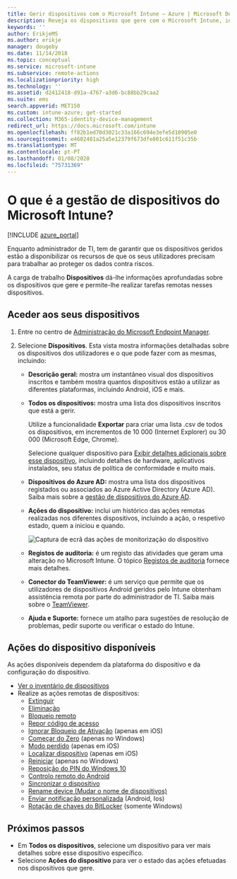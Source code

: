 ```yaml
---
title: Gerir dispositivos com o Microsoft Intune – Azure | Microsoft Docs
description: Reveja os dispositivos que gere com o Microsoft Intune, incluindo uma lista de dispositivos exportada para um ficheiro no formato csv, veja os seus dispositivos associados ao Azure Active Directory, consulte um registo de alterações de ações no dispositivo, utilize o TeamViewer Connector para permitir que os administradores de TI resolvam remotamente problemas em dispositivos Android e veja todas as ações que consegue executar nos seus dispositivos.
keywords: ''
author: ErikjeMS
ms.author: erikje
manager: dougeby
ms.date: 11/14/2018
ms.topic: conceptual
ms.service: microsoft-intune
ms.subservice: remote-actions
ms.localizationpriority: high
ms.technology: ''
ms.assetid: d2412418-d91a-4767-a3d6-bc88bb29caa2
ms.suite: ems
search.appverid: MET150
ms.custom: intune-azure; get-started
ms.collection: M365-identity-device-management
redirect_url: https://docs.microsoft.com/intune
ms.openlocfilehash: ff82b1ed70d3021c33a166c694e3efe5d10905e0
ms.sourcegitcommit: e4602481a25a5e12379f673dfe801c611f51c35b
ms.translationtype: MT
ms.contentlocale: pt-PT
ms.lasthandoff: 01/08/2020
ms.locfileid: "75731369"
---
```

# <a name="what-is-microsoft-intune-device-management"></a>O que é a gestão de dispositivos do Microsoft Intune?

[!INCLUDE [azure_portal](../includes/azure_portal.md)]

Enquanto administrador de TI, tem de garantir que os dispositivos geridos estão a disponibilizar os recursos de que os seus utilizadores precisam para trabalhar ao proteger os dados contra riscos.

A carga de trabalho **Dispositivos** dá-lhe informações aprofundadas sobre os dispositivos que gere e permite-lhe realizar tarefas remotas nesses dispositivos.

## <a name="get-to-your-devices"></a>Aceder aos seus dispositivos

1. Entre no centro de [Administração do Microsoft Endpoint Manager](https://go.microsoft.com/fwlink/?linkid=2109431).
3. Selecione **Dispositivos**. Esta vista mostra informações detalhadas sobre os dispositivos dos utilizadores e o que pode fazer com as mesmas, incluindo:

   - **Descrição geral:** mostra um instantâneo visual dos dispositivos inscritos e também mostra quantos dispositivos estão a utilizar as diferentes plataformas, incluindo Android, iOS e mais.
   - **Todos os dispositivos:** mostra uma lista dos dispositivos inscritos que está a gerir.

     Utilize a funcionalidade **Exportar** para criar uma lista .csv de todos os dispositivos, em incrementos de 10 000 (Internet Explorer) ou 30 000 (Microsoft Edge, Chrome).

     Selecione qualquer dispositivo para [Exibir detalhes adicionais sobre esse dispositivo](device-inventory.md), incluindo detalhes de hardware, aplicativos instalados, seu status de política de conformidade e muito mais.

   - **Dispositivos do Azure AD:** mostra uma lista dos dispositivos registados ou associados ao Azure Active Directory (Azure AD). Saiba mais sobre a [gestão de dispositivos do Azure AD](https://docs.microsoft.com/azure/active-directory/device-management-introduction).
   - **Ações do dispositivo:** inclui um histórico das ações remotas realizadas nos diferentes dispositivos, incluindo a ação, o respetivo estado, quem a iniciou e quando.

     ![Captura de ecrã das ações de monitorização do dispositivo](./media/device-management/monitor-device-actions.png)

   - **Registos de auditoria:** é um registo das atividades que geram uma alteração no Microsoft Intune. O tópico [Registos de auditoria](../fundamentals/monitor-audit-logs.md) fornece mais detalhes.
   - **Conector do TeamViewer:** é um serviço que permite que os utilizadores de dispositivos Android geridos pelo Intune obtenham assistência remota por parte do administrador de TI. Saiba mais sobre o [TeamViewer](teamviewer-support.md).
   - **Ajuda e Suporte:** fornece um atalho para sugestões de resolução de problemas, pedir suporte ou verificar o estado do Intune.

## <a name="available-device-actions"></a>Ações do dispositivo disponíveis
As ações disponíveis dependem da plataforma do dispositivo e da configuração do dispositivo.

- [Ver o inventário de dispositivos](device-inventory.md)
- Realize as ações remotas de dispositivos:
  - [Extinguir](devices-wipe.md#retire)
  - [Eliminação](devices-wipe.md#wipe)
  - [Bloqueio remoto](device-remote-lock.md)
  - [Repor código de acesso](device-passcode-reset.md)
  - [Ignorar Bloqueio de Ativação](device-activation-lock-bypass.md) (apenas em iOS)
  - [Começar do Zero](device-fresh-start.md) (apenas no Windows)
  - [Modo perdido](device-lost-mode.md) (apenas em iOS)
  - [Localizar dispositivo](device-locate.md) (apenas em iOS)
  - [Reiniciar](device-restart.md) (apenas no Windows)
  - [Reposição do PIN do Windows 10](device-windows-pin-reset.md)
  - [Controlo remoto do Android](teamviewer-support.md)
  - [Sincronizar o dispositivo](device-sync.md)
  - [Rename device (Mudar o nome de dispositivos)](device-rename.md)
  - [Enviar notificação personalizada](custom-notifications.md#send-a-custom-notification-to-a-single-device) (Android, Ios)
  - [Rotação de chaves do BitLocker](../protect/encrypt-devices.md#rotate-bitlocker-recovery-keys) (somente Windows)

## <a name="next-steps"></a>Próximos passos

- Em **Todos os dispositivos**, selecione um dispositivo para ver mais detalhes sobre esse dispositivo específico.
- Selecione **Ações do dispositivo** para ver o estado das ações efetuadas nos dispositivos que gere.
